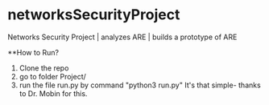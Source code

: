 # networksSecurityProject
Networks Security Project | analyzes ARE | builds a prototype of ARE 


**How to Run?

1) Clone the repo
2) go to folder Project/
3) run the file run.py by command "python3 run.py"
It's that simple- thanks to Dr. Mobin for this.
